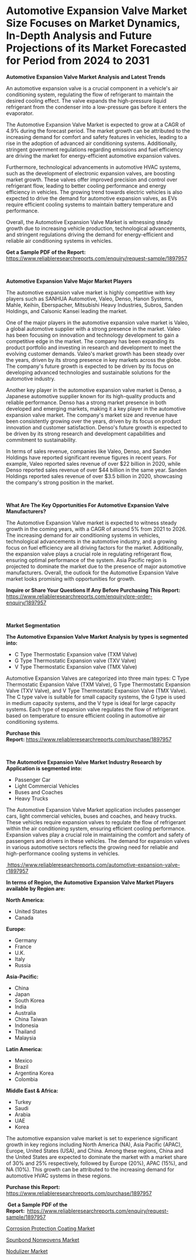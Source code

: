 <p><h1>Automotive Expansion Valve Market Size Focuses on Market Dynamics, In-Depth Analysis and Future Projections of its Market Forecasted for Period from 2024 to 2031</h1></p><p><strong>Automotive Expansion Valve Market Analysis and Latest Trends</strong></p>
<p><p>An automotive expansion valve is a crucial component in a vehicle's air conditioning system, regulating the flow of refrigerant to maintain the desired cooling effect. The valve expands the high-pressure liquid refrigerant from the condenser into a low-pressure gas before it enters the evaporator.</p><p>The Automotive Expansion Valve Market is expected to grow at a CAGR of 4.9% during the forecast period. The market growth can be attributed to the increasing demand for comfort and safety features in vehicles, leading to a rise in the adoption of advanced air conditioning systems. Additionally, stringent government regulations regarding emissions and fuel efficiency are driving the market for energy-efficient automotive expansion valves.</p><p>Furthermore, technological advancements in automotive HVAC systems, such as the development of electronic expansion valves, are boosting market growth. These valves offer improved precision and control over refrigerant flow, leading to better cooling performance and energy efficiency in vehicles. The growing trend towards electric vehicles is also expected to drive the demand for automotive expansion valves, as EVs require efficient cooling systems to maintain battery temperature and performance.</p><p>Overall, the Automotive Expansion Valve Market is witnessing steady growth due to increasing vehicle production, technological advancements, and stringent regulations driving the demand for energy-efficient and reliable air conditioning systems in vehicles.</p></p>
<p><strong>Get a Sample PDF of the Report:&nbsp;</strong> <a href="https://www.reliableresearchreports.com/enquiry/request-sample/1897957">https://www.reliableresearchreports.com/enquiry/request-sample/1897957</a></p>
<p>&nbsp;</p>
<p><strong>Automotive Expansion Valve Major Market Players</strong></p>
<p><p>The automotive expansion valve market is highly competitive with key players such as SANHUA Automotive, Valeo, Denso, Hanon Systems, Mahle, Keihin, Eberspacher, Mitsubishi Heavy Industries, Subros, Sanden Holdings, and Calsonic Kansei leading the market.</p><p>One of the major players in the automotive expansion valve market is Valeo, a global automotive supplier with a strong presence in the market. Valeo has been focusing on innovation and technology development to gain a competitive edge in the market. The company has been expanding its product portfolio and investing in research and development to meet the evolving customer demands. Valeo's market growth has been steady over the years, driven by its strong presence in key markets across the globe. The company's future growth is expected to be driven by its focus on developing advanced technologies and sustainable solutions for the automotive industry.</p><p>Another key player in the automotive expansion valve market is Denso, a Japanese automotive supplier known for its high-quality products and reliable performance. Denso has a strong market presence in both developed and emerging markets, making it a key player in the automotive expansion valve market. The company's market size and revenue have been consistently growing over the years, driven by its focus on product innovation and customer satisfaction. Denso's future growth is expected to be driven by its strong research and development capabilities and commitment to sustainability.</p><p>In terms of sales revenue, companies like Valeo, Denso, and Sanden Holdings have reported significant revenue figures in recent years. For example, Valeo reported sales revenue of over $22 billion in 2020, while Denso reported sales revenue of over $44 billion in the same year. Sanden Holdings reported sales revenue of over $3.5 billion in 2020, showcasing the company's strong position in the market.</p></p>
<p>&nbsp;</p>
<p><strong>What Are The Key Opportunities For Automotive Expansion Valve Manufacturers?</strong></p>
<p><p>The Automotive Expansion Valve market is expected to witness steady growth in the coming years, with a CAGR of around 5% from 2021 to 2026. The increasing demand for air conditioning systems in vehicles, technological advancements in the automotive industry, and a growing focus on fuel efficiency are all driving factors for the market. Additionally, the expansion valve plays a crucial role in regulating refrigerant flow, ensuring optimal performance of the system. Asia Pacific region is projected to dominate the market due to the presence of major automotive manufacturers. Overall, the outlook for the Automotive Expansion Valve market looks promising with opportunities for growth.</p></p>
<p><strong>Inquire or Share Your Questions If Any Before Purchasing This Report:</strong> <a href="https://www.reliableresearchreports.com/enquiry/pre-order-enquiry/1897957">https://www.reliableresearchreports.com/enquiry/pre-order-enquiry/1897957</a></p>
<p>&nbsp;</p>
<p><strong>Market Segmentation</strong></p>
<p><strong>The Automotive Expansion Valve Market Analysis by types is segmented into:</strong></p>
<p><ul><li>C Type Thermostatic Expansion valve (TXM Valve)</li><li>G Type Thermostatic Expansion valve (TXV Valve)</li><li>V Type Thermostatic Expansion valve (TMX Valve)</li></ul></p>
<p><p>Automotive Expansion Valves are categorized into three main types: C Type Thermostatic Expansion Valve (TXM Valve), G Type Thermostatic Expansion Valve (TXV Valve), and V Type Thermostatic Expansion Valve (TMX Valve). The C type valve is suitable for small capacity systems, the G type is used in medium capacity systems, and the V type is ideal for large capacity systems. Each type of expansion valve regulates the flow of refrigerant based on temperature to ensure efficient cooling in automotive air conditioning systems.</p></p>
<p><strong>Purchase this Report:&nbsp;</strong><a href="https://www.reliableresearchreports.com/purchase/1897957">https://www.reliableresearchreports.com/purchase/1897957</a></p>
<p>&nbsp;</p>
<p><strong>The Automotive Expansion Valve Market Industry Research by Application is segmented into:</strong></p>
<p><ul><li>Passenger Car</li><li>Light Commercial Vehicles</li><li>Buses and Coaches</li><li>Heavy Trucks</li></ul></p>
<p><p>The Automotive Expansion Valve Market application includes passenger cars, light commercial vehicles, buses and coaches, and heavy trucks. These vehicles require expansion valves to regulate the flow of refrigerant within the air conditioning system, ensuring efficient cooling performance. Expansion valves play a crucial role in maintaining the comfort and safety of passengers and drivers in these vehicles. The demand for expansion valves in various automotive sectors reflects the growing need for reliable and high-performance cooling systems in vehicles.</p></p>
<p><a href="https://www.reliableresearchreports.com/automotive-expansion-valve-r1897957">&nbsp;https://www.reliableresearchreports.com/automotive-expansion-valve-r1897957</a></p>
<p><strong>In terms of Region, the Automotive Expansion Valve Market Players available by Region are:</strong></p>
<p>
    <p> <strong> North America: </strong>
        <ul>
            <li>United States</li>
            <li>Canada</li>
        </ul>
        </p> 
    <p> <strong> Europe: </strong>
        <ul>
            <li>Germany</li>
            <li>France</li>
            <li>U.K.</li>
            <li>Italy</li>
            <li>Russia</li>
        </ul>
        </p> 
    <p> <strong> Asia-Pacific: </strong>
        <ul>
            <li>China</li>
            <li>Japan</li>
            <li>South Korea</li>
            <li>India</li>
            <li>Australia</li>
            <li>China Taiwan</li>
            <li>Indonesia</li>
            <li>Thailand</li>
            <li>Malaysia</li>
        </ul>
        </p> 
    <p> <strong> Latin America: </strong>
        <ul>
            <li>Mexico</li>
            <li>Brazil</li>
            <li>Argentina Korea</li>
            <li>Colombia</li>
        </ul>
        </p> 
    <p> <strong> Middle East & Africa: </strong>
        <ul>
            <li>Turkey</li>
            <li>Saudi</li>
            <li>Arabia</li>
            <li>UAE</li>
            <li>Korea</li>
        </ul>
    </p>
    </p>
<p><p>The automotive expansion valve market is set to experience significant growth in key regions including North America (NA), Asia Pacific (APAC), Europe, United States (USA), and China. Among these regions, China and the United States are expected to dominate the market with a market share of 30% and 25% respectively, followed by Europe (20%), APAC (15%), and NA (10%). This growth can be attributed to the increasing demand for automotive HVAC systems in these regions.</p></p>
<p><strong>Purchase this Report: </strong><a href="https://www.reliableresearchreports.com/purchase/1897957">https://www.reliableresearchreports.com/purchase/1897957</a></p>
<p>&nbsp;<strong>Get a Sample PDF of the Report:&nbsp;&nbsp;</strong><a href="https://www.reliableresearchreports.com/enquiry/request-sample/1897957">https://www.reliableresearchreports.com/enquiry/request-sample/1897957</a></p>
<p><strong></strong></p>
<p><p><a href="https://www.linkedin.com/pulse/global-corrosion-protection-coating-market-size-trends-insights-alhzf?trackingId=X83T0RAbdt6bfaHzSxVVzQ%3D%3D">Corrosion Protection Coating Market</a></p><p><a href="https://www.linkedin.com/pulse/spunbond-nonwovens-market-size-growing-forecasted-period-from-uifvc?trackingId=LdHAu1LfA8igJw3nSwkJCw%3D%3D">Spunbond Nonwovens Market</a></p><p><a href="https://www.linkedin.com/pulse/nodulizer-market-size-trends-growth-outlook-forecasted-period-dalqf?trackingId=DCZ9UD8ITlkWq7qVsHATLQ%3D%3D">Nodulizer Market</a></p></p>